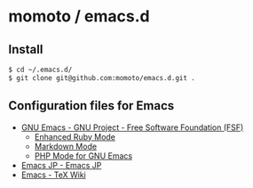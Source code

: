 # momoto / emacs.d

## Install

```bash
$ cd ~/.emacs.d/
$ git clone git@github.com:momoto/emacs.d.git .
```

## Configuration files for Emacs

- [GNU Emacs - GNU Project - Free Software Foundation (FSF)](http://www.gnu.org/software/emacs/)
  - [Enhanced Ruby Mode](https://github.com/jacott/Enhanced-Ruby-Mode)
  - [Markdown Mode](https://github.com/defunkt/markdown-mode)
  - [PHP Mode for GNU Emacs](https://github.com/ejmr/php-mode)
- [Emacs JP - Emacs JP](http://emacs-jp.github.io/)
- [Emacs - TeX Wiki](http://oku.edu.mie-u.ac.jp/~okumura/texwiki/?Emacs)
